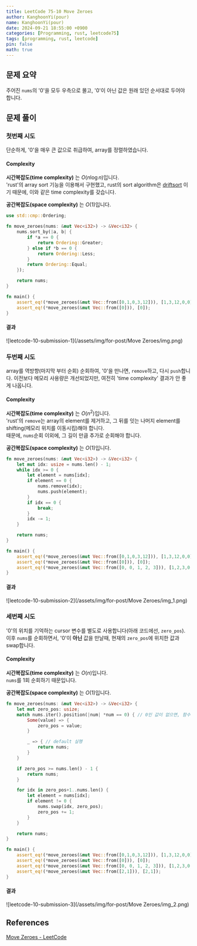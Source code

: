 ```yaml
---
title: LeetCode 75-10 Move Zeroes
author: KanghoonYi(pour)
name: KanghoonYi(pour)
date: 2024-09-21 18:55:00 +0900
categories: [Programming, rust, leetcode75]
tags: [programming, rust, leetcode]
pin: false
math: true
---
```


## 문제 요약
주어진 `nums`의 '0'을 모두 우측으로 몰고, '0'이 아닌 값은 원래 있던 순서대로 두어야 합니다.

## 문제 풀이

### 첫번째 시도
단순하게, '0'을 매우 큰 값으로 취급하여, array를 정렬하였습니다. 

#### Complexity
**시간복잡도(time complexity)** 는 $O(n\log{n})$입니다.    
'rust'의 array sort 기능을 이용해서 구현했고, rust의 sort algorithm은 [driftsort](https://doc.rust-lang.org/std/vec/struct.Vec.html#method.sort) 이기 때문에, 이와 같은 time complexity를 갖습니다. 

**공간복잡도(space complexity)** 는 $O(1)$입니다.

```rust
use std::cmp::Ordering;

fn move_zeroes(nums: &mut Vec<i32>) -> &Vec<i32> {
    nums.sort_by(|a, b| {
        if *a == 0 {
            return Ordering::Greater;
        } else if *b == 0 {
            return Ordering::Less;
        }
        return Ordering::Equal;
    });

    return nums;
}

fn main() {
    assert_eq!(*move_zeroes(&mut Vec::from([0,1,0,3,12])), [1,3,12,0,0]);
    assert_eq!(*move_zeroes(&mut Vec::from([0])), [0]);
}
```

#### 결과
![leetcode-10-submission-1](/assets/img/for-post/Move Zeroes/img.png)

### 두번째 시도
array를 역방향(마지막 부터 순회) 순회하여, '0'을 만나면, `remove`하고, 다시 `push`합니다.
이전보다 메모리 사용량은 개선되었지만, 여전히 'time complexity' 결과가 안 좋게 나옵니다.

#### Complexity
**시간복잡도(time complexity)** 는 $O(n^{2})$입니다.    
'rust'의 `remove`는 array의 element를 제거하고, 그 뒤를 잇는 나머지 element를 shifting(메모리 위치를 이동시킴)해야 합니다.  
때문에, `nums`순회 이외에, 그 길이 만큼 추가로 순회해야 합니다.

**공간복잡도(space complexity)** 는 $O(1)$입니다.

```rust
fn move_zeroes(nums: &mut Vec<i32>) -> &Vec<i32> {
    let mut idx: usize = nums.len() - 1;
    while idx >= 0 {
        let element = nums[idx];
        if element == 0 {
            nums.remove(idx);
            nums.push(element);
        }
        if idx == 0 {
            break;
        }
        idx -= 1;
    }

    return nums;
}

fn main() {
    assert_eq!(*move_zeroes(&mut Vec::from([0,1,0,3,12])), [1,3,12,0,0]);
    assert_eq!(*move_zeroes(&mut Vec::from([0])), [0]);
    assert_eq!(*move_zeroes(&mut Vec::from([0, 0, 1, 2, 3])), [1,2,3,0,0]);
}
```

#### 결과
![leetcode-10-submission-2](/assets/img/for-post/Move Zeroes/img_1.png)


### 세번째 시도
'0'의 위치를 기억하는 cursor 변수를 별도로 사용합니다(아래 코드에선, `zero_pos`).  
이후 `nums`를 순회하면서, '0'이 **아닌** 값을 만날때, 현재의 `zero_pos`에 위치한 값과 swap합니다.  

#### Complexity
**시간복잡도(time complexity)** 는 $O(n)$입니다.  
`nums`를 1회 순회하기 때문입니다.

**공간복잡도(space complexity)** 는 $O(1)$입니다.

```rust
fn move_zeroes(nums: &mut Vec<i32>) -> &Vec<i32> {
    let mut zero_pos: usize;
    match nums.iter().position(|num| *num == 0) { // 0인 값이 없으면, 함수 종료
        Some(value) => {
            zero_pos = value;
        }

        _ => { // default 실행
            return nums;
        }
    }

    if zero_pos >= nums.len() - 1 {
        return nums;
    }

    for idx in zero_pos+1..nums.len() {
        let element = nums[idx];
        if element != 0 {
            nums.swap(idx, zero_pos);
            zero_pos += 1;
        }
    }

    return nums;
}

fn main() {
    assert_eq!(*move_zeroes(&mut Vec::from([0,1,0,3,12])), [1,3,12,0,0]);
    assert_eq!(*move_zeroes(&mut Vec::from([0])), [0]);
    assert_eq!(*move_zeroes(&mut Vec::from([0, 0, 1, 2, 3])), [1,2,3,0,0]);
    assert_eq!(*move_zeroes(&mut Vec::from([2,1])), [2,1]);
}
```

#### 결과
![leetcode-10-submission-3](/assets/img/for-post/Move Zeroes/img_2.png)


## References

[Move Zeroes - LeetCode](https://leetcode.com/problems/move-zeroes/?envType=study-plan-v2&envId=leetcode-75)
